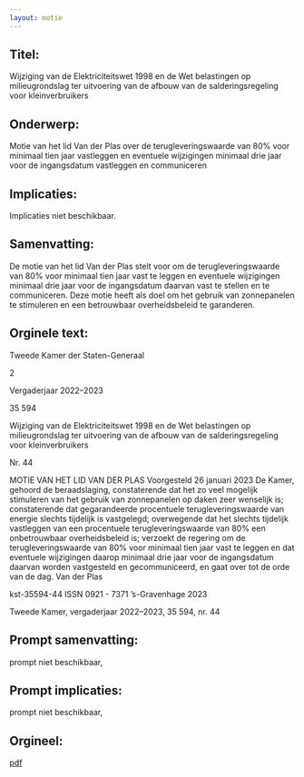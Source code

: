 ```yaml
---
layout: motie
---
```

## Titel:
Wijziging van de Elektriciteitswet 1998 en de Wet belastingen op milieugrondslag ter uitvoering van de afbouw van de salderingsregeling voor kleinverbruikers
## Onderwerp:
Motie van het lid Van der Plas over de terugleveringswaarde van 80% voor minimaal tien jaar vastleggen en eventuele wijzigingen minimaal drie jaar voor de ingangsdatum vastleggen en communiceren
## Implicaties:
Implicaties niet beschikbaar.
## Samenvatting:

De motie van het lid Van der Plas stelt voor om de terugleveringswaarde van 80% voor minimaal tien jaar vast te leggen en eventuele wijzigingen minimaal drie jaar voor de ingangsdatum daarvan vast te stellen en te communiceren. Deze motie heeft als doel om het gebruik van zonnepanelen te stimuleren en een betrouwbaar overheidsbeleid te garanderen.
## Orginele text:


Tweede Kamer der Staten-Generaal

2

Vergaderjaar 2022–2023

35 594

Wijziging van de Elektriciteitswet 1998 en de
Wet belastingen op milieugrondslag ter
uitvoering van de afbouw van de
salderingsregeling voor kleinverbruikers

Nr. 44

MOTIE VAN HET LID VAN DER PLAS
Voorgesteld 26 januari 2023
De Kamer,
gehoord de beraadslaging,
constaterende dat het zo veel mogelijk stimuleren van het gebruik van
zonnepanelen op daken zeer wenselijk is;
constaterende dat gegarandeerde procentuele terugleveringswaarde van
energie slechts tijdelijk is vastgelegd;
overwegende dat het slechts tijdelijk vastleggen van een procentuele
terugleveringswaarde van 80% een onbetrouwbaar overheidsbeleid is;
verzoekt de regering om de terugleveringswaarde van 80% voor minimaal
tien jaar vast te leggen en dat eventuele wijzigingen daarop minimaal drie
jaar voor de ingangsdatum daarvan worden vastgesteld en gecommuniceerd,
en gaat over tot de orde van de dag.
Van der Plas

kst-35594-44
ISSN 0921 - 7371
’s-Gravenhage 2023

Tweede Kamer, vergaderjaar 2022–2023, 35 594, nr. 44


## Prompt samenvatting:
prompt niet beschikbaar,

## Prompt implicaties:
prompt niet beschikbaar,
## Orgineel:
[pdf](https://gegevensmagazijn.tweedekamer.nl/OData/v4/2.0/Document(20470b68-15b8-473d-843e-3245eaec577f)/resource)
